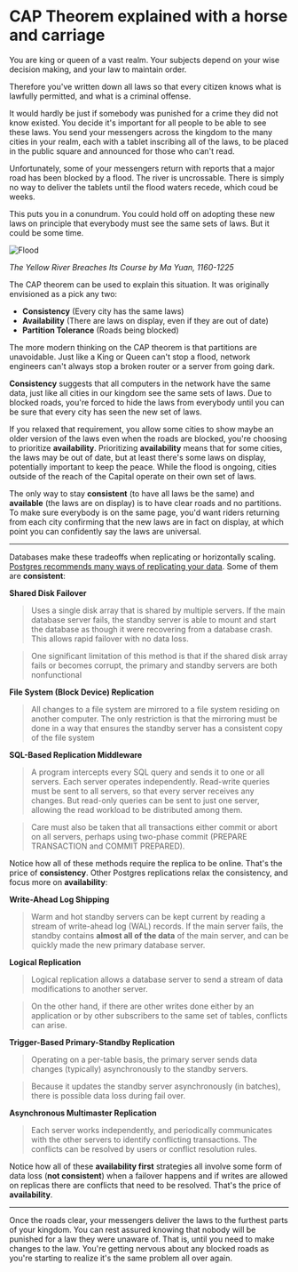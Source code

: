 # CAP Theorem explained with a horse and carriage

You are king or queen of a vast realm. Your subjects depend on your wise decision making, and your law to maintain order. 

Therefore you've written down all laws so that every citizen knows what is lawfully permitted, and what is a criminal offense. 

It would hardly be just if somebody was punished for a crime they did not know existed. You decide it's important for all people to be able to see these laws. You send your messengers across the kingdom to the many cities in your realm, each with a tablet inscribing all of the laws, to be placed in the public square and announced for those who can't read. 

Unfortunately, some of your messengers return with reports that a major road has been blocked by a flood. The river is uncrossable. There is simply no way to deliver the tablets until the flood waters recede, which coud be weeks. 

This puts you in a conundrum. You could hold off on adopting these new laws on principle that everybody must see the same sets of laws. But it could be some time.

![Flood](/blog/images/Ma_Yuan_-_Water_Album_-_The_Yellow_River_Breaches_its_Course.jpg)

*The Yellow River Breaches Its Course by Ma Yuan, 1160-1225*

The CAP theorem can be used to explain this situation. It was originally envisioned as a pick any two:

* **Consistency** (Every city has the same laws)
* **Availability** (There are laws on display, even if they are out of date)
* **Partition Tolerance** (Roads being blocked)

The more modern thinking on the CAP theorem is that partitions are unavoidable. Just like a King or Queen can't stop a flood, network engineers can't always stop a broken router or a server from going dark.

**Consistency** suggests that all computers in the network have the same data, just like all cities in our kingdom see the same sets of laws. Due to blocked roads, you're forced to hide the laws from everybody until you can be sure that every city has seen the new set of laws.

If you relaxed that requirement, you allow some cities to show maybe an older version of the laws even when the roads are blocked, you're choosing to prioritize **availability**. Prioritizing **availability** means that for some cities, the laws may be out of date, but at least there's some laws on display, potentially important to keep the peace. While the flood is ongoing, cities outside of the reach of the Capital operate on their own set of laws. 

The only way to stay **consistent** (to have all laws be the same) and **available** (the laws are on display) is to have clear roads and no partitions. To make sure everybody is on the same page, you'd want riders returning from each city confirming that the new laws are in fact on display, at which point you can confidently say the laws are universal. 

___

Databases make these tradeoffs when replicating or horizontally scaling. [Postgres recommends many ways of replicating your data](https://www.postgresql.org/docs/current/different-replication-solutions.html). Some of them are **consistent**:

**Shared Disk Failover** 
> Uses a single disk array that is shared by multiple servers. If the main database server fails, the standby server is able to mount and start the database as though it were recovering from a database crash. This allows rapid failover with no data loss.

> One significant limitation of this method is that if the shared disk array fails or becomes corrupt, the primary and standby servers are both nonfunctional

**File System (Block Device) Replication**
> All changes to a file system are mirrored to a file system residing on another computer. The only restriction is that the mirroring must be done in a way that ensures the standby server has a consistent copy of the file system

**SQL-Based Replication Middleware**
> A program intercepts every SQL query and sends it to one or all servers. Each server operates independently. Read-write queries must be sent to all servers, so that every server receives any changes. But read-only queries can be sent to just one server, allowing the read workload to be distributed among them.

> Care must also be taken that all transactions either commit or abort on all servers, perhaps using two-phase commit (PREPARE TRANSACTION and COMMIT PREPARED).

Notice how all of these methods require the replica to be online. That's the price of **consistency**. Other Postgres replications relax the consistency, and focus more on **availability**:

**Write-Ahead Log Shipping**
> Warm and hot standby servers can be kept current by reading a stream of write-ahead log (WAL) records. If the main server fails, the standby contains **almost all of the data** of the main server, and can be quickly made the new primary database server.

**Logical Replication**
> Logical replication allows a database server to send a stream of data modifications to another server.

> On the other hand, if there are other writes done either by an application or by other subscribers to the same set of tables, conflicts can arise.

**Trigger-Based Primary-Standby Replication** 

> Operating on a per-table basis, the primary server sends data changes (typically) asynchronously to the standby servers.

> Because it updates the standby server asynchronously (in batches), there is possible data loss during fail over.

**Asynchronous Multimaster Replication**

> Each server works independently, and periodically communicates with the other servers to identify conflicting transactions. The conflicts can be resolved by users or conflict resolution rules.

Notice how all of these **availability first** strategies all involve some form of data loss (**not consistent**) when a failover happens and if writes are allowed on replicas there are conflicts that need to be resolved. That's the price of **availability**.

___

Once the roads clear, your messengers deliver the laws to the furthest parts of your kingdom. You can rest assured knowing that nobody will be punished for a law they were unaware of. That is, until you need to make changes to the law. You're getting nervous about any blocked roads as you're starting to realize it's the same problem all over again. 
